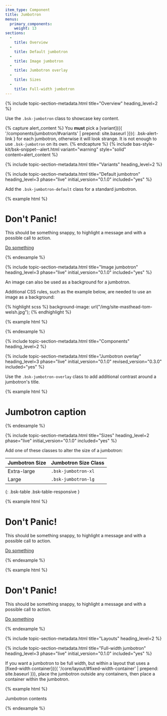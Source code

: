 ```yaml
---
item_type: Component
title: Jumbotron
menus:
  primary_components:
    weight: 13
sections:
  -
    title: Overview
  -
    title: Default jumbotron
  -
    title: Image jumbotron
  -
    title: Jumbotron overlay
  -
    title: Sizes
  -
    title: Full-width jumbotron
---
```


{% include topic-section-metadata.html
  title="Overview"
  heading_level=2
%}

Use the `.bsk-jumbotron` class to showcase key content.

{% capture alert_content %}
You **must** pick a [variant]({{ '/components/jumbotron/#variants' | prepend: site.baseurl }}){: .bsk-alert-link } for each jumbotron, otherwise it will look strange. It is not enough to use `.bsk-jumbotron` on its own.
{% endcapture %}
{% include bas-style-kit/bsk-snippet--alert.html
  variant="warning"
  style="solid"
  content=alert_content
%}

{% include topic-section-metadata.html
  title="Variants"
  heading_level=2
%}

{% include topic-section-metadata.html
  title="Default jumbotron"
  heading_level=3
  phase="live"
  initial_version="0.1.0"
  included="yes"
%}

Add the `.bsk-jumbotron-default` class for a standard jumbotron.

{% example html %}
<div class="bsk-jumbotron bsk-jumbotron-default">
  <h1>Don't Panic!</h1>
  <p>This should be something snappy, to highlight a message and with a possible call to action.</p>
  <p><a class="bsk-btn bsk-btn-primary bsk-btn-lg" href="#" role="button">Do something</a></p>
</div>
{% endexample %}

{% include topic-section-metadata.html
  title="Image jumbotron"
  heading_level=3
  phase="live"
  initial_version="0.1.0"
  included="yes"
%}

An image can also be used as a background for a jumbotron.

Additional CSS rules, such as the example below, are needed to use an image as a background:

{% highlight scss %}
background-image: url("/img/site-masthead-tom-welsh.jpg");
{% endhighlight %}

{% example html %}
<div class="bsk-jumbotron bsk-jumbotron-default bsk-jumbotron-image-example">
</div>
{% endexample %}

{% include topic-section-metadata.html
  title="Components"
  heading_level=2
%}

{% include topic-section-metadata.html
  title="Jumbotron overlay"
  heading_level=3
  phase="live"
  initial_version="0.1.0"
  revised_version="0.3.0"
  included="yes"
%}

Use the `.bsk-jumbotron-overlay` class to add additional contrast around a jumbotron's title.

{% example html %}
<div class="bsk-jumbotron bsk-jumbotron-default bsk-jumbotron-image-example">
  <h1><span class="bsk-jumbotron-overlay">Jumbotron caption</span></h1>
</div>
{% endexample %}

{% include topic-section-metadata.html
  title="Sizes"
  heading_level=2
  phase="live"
  initial_version="0.1.0"
  included="yes"
%}

Add one of these classes to alter the size of a jumbotron:

| Jumbotron Size | Jumbotron Size Class    |
| -------------- | ----------------------- |
| Extra-large    | `.bsk-jumbotron-xl`     |
| Large          | `.bsk-jumbotron-lg`     |
{: .bsk-table .bsk-table-responsive }

{% example html %}
<div class="bsk-jumbotron bsk-jumbotron-default bsk-jumbotron-lg">
  <h1>Don't Panic!</h1>
  <p>This should be something snappy, to highlight a message and with a possible call to action.</p>
  <p><a class="bsk-btn bsk-btn-primary bsk-btn-lg" href="#" role="button">Do something</a></p>
</div>
{% endexample %}

{% example html %}
<div class="bsk-jumbotron bsk-jumbotron-default bsk-jumbotron-xl">
  <h1>Don't Panic!</h1>
  <p>This should be something snappy, to highlight a message and with a possible call to action.</p>
  <p><a class="bsk-btn bsk-btn-primary bsk-btn-lg" href="#" role="button">Do something</a></p>
</div>
{% endexample %}

{% include topic-section-metadata.html
  title="Layouts"
  heading_level=2
%}

{% include topic-section-metadata.html
  title="Full-width jumbotron"
  heading_level=3
  phase="live"
  initial_version="0.1.0"
  included="yes"
%}

If you want a jumbotron to be full width, but within a layout that uses a
[fixed-width container]({{ '/core/layout/#fixed-width-container' | prepend: site.baseurl }}), place the jumbotron
outside any containers, then place a container within the jumbotron.

{% example html %}
<!-- Content before the jumbotron, possibly in a container -->

<!-- Jumbotron, not in a container -->
<div class="bsk-jumbotron bsk-jumbotron-default">
  <div class="bsk-container">
    <!-- Jumbotron contents only are contained in a fixed-width container -->
    Jumbotron contents
  </div>
</div>

<!-- Content after the jumbotron, probably in a container -->
{% endexample %}
